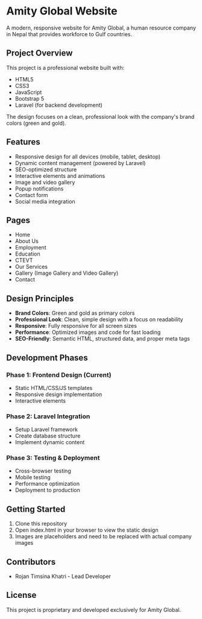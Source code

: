 # Amity Global Website

A modern, responsive website for Amity Global, a human resource company in Nepal that provides workforce to Gulf countries.

## Project Overview

This project is a professional website built with:
- HTML5
- CSS3
- JavaScript
- Bootstrap 5
- Laravel (for backend development)

The design focuses on a clean, professional look with the company's brand colors (green and gold).

## Features

- Responsive design for all devices (mobile, tablet, desktop)
- Dynamic content management (powered by Laravel)
- SEO-optimized structure
- Interactive elements and animations
- Image and video gallery
- Popup notifications
- Contact form
- Social media integration

## Pages

- Home
- About Us
- Employment
- Education
- CTEVT
- Our Services
- Gallery (Image Gallery and Video Gallery)
- Contact

## Design Principles

- **Brand Colors**: Green and gold as primary colors
- **Professional Look**: Clean, simple design with a focus on readability
- **Responsive**: Fully responsive for all screen sizes
- **Performance**: Optimized images and code for fast loading
- **SEO-Friendly**: Semantic HTML, structured data, and proper meta tags

## Development Phases

### Phase 1: Frontend Design (Current)
- Static HTML/CSS/JS templates
- Responsive design implementation
- Interactive elements

### Phase 2: Laravel Integration
- Setup Laravel framework
- Create database structure
- Implement dynamic content

### Phase 3: Testing & Deployment
- Cross-browser testing
- Mobile testing
- Performance optimization
- Deployment to production

## Getting Started

1. Clone this repository
2. Open index.html in your browser to view the static design
3. Images are placeholders and need to be replaced with actual company images

## Contributors

- Rojan Timsina Khatri - Lead Developer

## License

This project is proprietary and developed exclusively for Amity Global. 